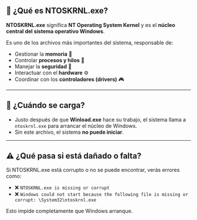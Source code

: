 ## 🧠 ¿Qué es NTOSKRNL.exe?

**NTOSKRNL.exe** significa **NT Operating System Kernel** y es el **núcleo central del sistema operativo Windows**.

Es uno de los archivos más importantes del sistema, responsable de:

* Gestionar la **memoria** 🧮
* Controlar **procesos y hilos** 🧵
* Manejar la **seguridad** 🔐
* Interactuar con el **hardware** ⚙️
* Coordinar con los **controladores (drivers)** 🎮

---

## 🔁 ¿Cuándo se carga?

* Justo después de que **Winload.exe** hace su trabajo, el sistema llama a `ntoskrnl.exe` para arrancar el núcleo de Windows.
* Sin este archivo, el sistema **no puede iniciar**.

---

## ⚠️ ¿Qué pasa si está dañado o falta?

Si NTOSKRNL.exe está corrupto o no se puede encontrar, verás errores como:

* ❌ `NTOSKRNL.exe is missing or corrupt`
* ❌ `Windows could not start because the following file is missing or corrupt: \System32\ntoskrnl.exe`

Esto impide completamente que Windows arranque.
